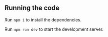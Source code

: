 ## Running the code

Run `npm i` to install the dependencies.

Run `npm run dev` to start the development server.